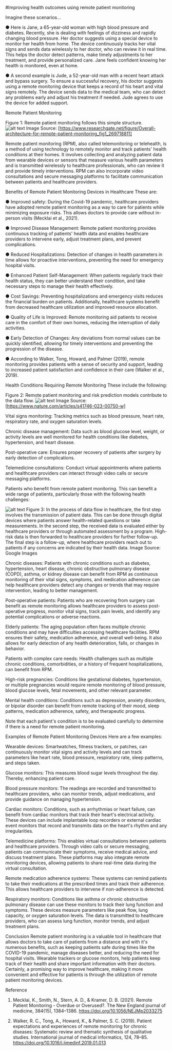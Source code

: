 #Improving health outcomes using remote patient monitoring

Imagine these scenarios…

●	Here is Jane, a 65-year-old woman with high blood pressure and diabetes. Recently, she is dealing with feelings of dizziness and rapidly changing blood pressure. Her doctor suggests using a special device to monitor her health from home. The device continuously tracks her vital signs and sends data wirelessly to her doctor, who can review it in real time. This helps the doctor detect patterns, make timely adjustments to her treatment, and provide personalized care. Jane feels confident knowing her health is monitored, even at home. 

●	A second example is Jude, a 52-year-old man with a recent heart attack and bypass surgery. To ensure a successful recovery, his doctor suggests using a remote monitoring device that keeps a record of his heart and vital signs remotely. The device sends data to the medical team, who can detect any problems early and adjust his treatment if needed. Jude agrees to use the device for added support.

Remote Patient Monitoring
 
Figure 1: Remote patient monitoring follows this simple structure.  
![alt text](https://github.com/murtaza65/RPM.github.io/blob/main/0.png?raw=true)
Image Source: [https://www.researchgate.net/figure/Overall-architecture-for-remote-patient-monitoring_fig1_269718811]

Remote patient monitoring (RPM), also called telemonitoring or telehealth, is a method of using technology to remotely monitor and track patients' health conditions at their homes. It involves collecting and analyzing patient data from wearable devices or sensors that measure various health parameters and is transmitted wirelessly to healthcare professionals, who can review it and provide timely interventions. RPM can also incorporate video consultations and secure messaging platforms to facilitate communication between patients and healthcare providers.

Benefits of Remote Patient Monitoring Devices in Healthcare
These are:


●	Improved safety: During the Covid-19 pandemic, healthcare providers have adopted remote patient monitoring as a way to care for patients while minimizing exposure risks. This allows doctors to provide care without in-person visits (Mecklai et al., 2021).

●	Improved Disease Management: Remote patient monitoring provides continuous tracking of patients' health data and enables healthcare providers to intervene early, adjust treatment plans, and prevent complications.

●	Reduced Hospitalizations: Detection of changes in health parameters in time allows for proactive interventions, preventing the need for emergency hospital visits.

●	Enhanced Patient Self-Management: When patients regularly track their health status, they can better understand their condition, and take necessary steps to manage their health effectively.

●	Cost Savings: Preventing hospitalizations and emergency visits reduces the financial burden on patients. Additionally, healthcare systems benefit from decreased healthcare utilization and improved resource allocation.

●	Quality of Life is Improved: Remote monitoring aid patients to receive care in the comfort of their own homes, reducing the interruption of daily activities. 

●	Early Detection of Changes: Any deviations from normal values can be quickly identified, allowing for timely interventions and preventing the progression of the disease.

●	According to Walker, Tong, Howard, and Palmer (2019), remote monitoring provides patients with a sense of security and support, leading to increased patient satisfaction and confidence in their care (Walker et al., 2019).


Health Conditions Requiring Remote Monitoring
These include the following:
 
Figure 2: Remote patient monitoring and risk prediction models contribute to the data flow.
![alt text](https://github.com/murtaza65/RPM.github.io/blob/main/1.png?raw=true)
Image Source: [https://www.nature.com/articles/s41746-023-00750-w]

Vital signs monitoring: Tracking metrics such as blood pressure, heart rate, respiratory rate, and oxygen saturation levels.

Chronic disease management: Data such as blood glucose level, weight, or activity levels are well monitored for health conditions like diabetes, hypertension, and heart disease.

Post-operative care: Ensures proper recovery of patients after surgery by early detection of complications.

Telemedicine consultations: Conduct virtual appointments where patients and healthcare providers can interact through video calls or secure messaging platforms.


Patients who benefit from remote patient monitoring.
This can benefit a wide range of patients, particularly those with the following health challenges:

![alt text](https://github.com/murtaza65/RPM.github.io/blob/main/2.png?raw=true)
Figure 3: In the process of data flow in healthcare, the first step involves the transmission of patient data. This can be done through digital devices where patients answer health-related questions or take measurements. In the second step, the received data is evaluated either by healthcare providers or through automated assessment by a program. High-risk data is then forwarded to healthcare providers for further follow-up. The final step is a follow-up, where healthcare providers reach out to patients if any concerns are indicated by their health data. Image Source: Google Images


Chronic diseases: Patients with chronic conditions such as diabetes, hypertension, heart disease, chronic obstructive pulmonary disease (COPD), asthma, or kidney disease can benefit from RPM as continuous monitoring of their vital signs, symptoms, and medication adherence can help healthcare providers detect any changes or trends that may require intervention, leading to better management. 

Post-operative patients: Patients who are recovering from surgery can benefit as remote monitoring allows healthcare providers to assess post-operative progress, monitor vital signs, track pain levels, and identify any potential complications or adverse reactions.

Elderly patients: The aging population often faces multiple chronic conditions and may have difficulties accessing healthcare facilities. RPM ensures their safety, medication adherence, and overall well-being. It also allows for early detection of any health deterioration, falls, or changes in behavior.

Patients with complex care needs: Health challenges such as multiple chronic conditions, comorbidities, or a history of frequent hospitalizations, can benefit from RPM. 

High-risk pregnancies: Conditions like gestational diabetes, hypertension, or multiple pregnancies would require remote monitoring of blood pressure, blood glucose levels, fetal movements, and other relevant parameter. 

Mental health conditions:  Conditions such as depression, anxiety disorders, or bipolar disorder can benefit from remote tracking of their mood, sleep patterns, medication adherence, safety, and therapeutic progress.

Note that each patient's condition is to be evaluated carefully to determine if there is a need for remote patient monitoring.

Examples of Remote Patient Monitoring  Devices
Here are a few examples:

Wearable devices:  Smartwatches, fitness trackers, or patches, can continuously monitor vital signs and activity levels and can track parameters like heart rate, blood pressure, respiratory rate, sleep patterns, and steps taken. 

Glucose monitors: This measures blood sugar levels throughout the day. Thereby, enhancing patient care.

Blood pressure monitors: The readings are recorded and transmitted to healthcare providers, who can monitor trends, adjust medications, and provide guidance on managing hypertension.

Cardiac monitors: Conditions, such as arrhythmias or heart failure, can benefit from cardiac monitors that track their heart's electrical activity. These devices can include implantable loop recorders or external cardiac event monitors that record and transmits data on the heart's rhythm and any irregularities. 

Telemedicine platforms: This enables virtual consultations between patients and healthcare providers. Through video calls or secure messaging, patients can communicate their symptoms, receive medical advice, and discuss treatment plans. These platforms may also integrate remote monitoring devices, allowing patients to share real-time data during the virtual consultation.

Remote medication adherence systems:  These systems can remind patients to take their medications at the prescribed times and track their adherence. This allows healthcare providers to intervene if non-adherence is detected.

Respiratory monitors: Conditions like asthma or chronic obstructive pulmonary disease can use these monitors to track their lung function and symptoms. These devices measure parameters like peak flow, lung capacity, or oxygen saturation levels. The data is transmitted to healthcare providers, who can assess lung function, monitor trends, and adjust treatment plans.

Conclusion 
Remote patient monitoring is a valuable tool in healthcare that allows doctors to take care of patients from a distance and with it's numerous benefits, such as keeping patients safe during times like the COVID-19 pandemic, manage diseases better, and reducing the need for hospital visits. Wearable trackers or glucose monitors, help patients keep track of their health and share important information with their doctors. Certainly, a promising way to improve healthcare, making it more convenient and effective for patients is through the utilization of remote patient monitoring devices.

Reference

1. Mecklai, K., Smith, N., Stern, A. D., & Kramer, D. B. (2021). Remote Patient Monitoring - Overdue or Overused?. The New England journal of medicine, 384(15), 1384–1386. https://doi.org/10.1056/NEJMp2033275

2. Walker, R. C., Tong, A., Howard, K., & Palmer, S. C. (2019). Patient expectations and experiences of remote monitoring for chronic diseases: Systematic review and thematic synthesis of qualitative studies. International journal of medical informatics, 124, 78–85. https://doi.org/10.1016/j.ijmedinf.2019.01.013 
